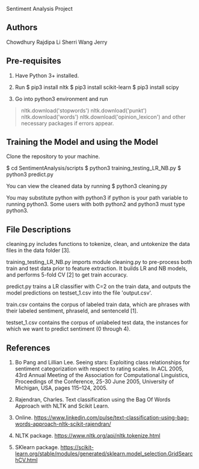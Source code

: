 Sentiment Analysis Project

Authors
----------------------------------------
Chowdhury Rajdipa
Li Sherri
Wang Jerry



Pre-requisites
----------------------------------------
1. Have Python 3+ installed.

2. Run
$ pip3 install nltk
$ pip3 install scikit-learn
$ pip3 install scipy

3. Go into python3 environment and run
> nltk.download('stopwords')
> nltk.download('punkt')
> nltk.download('words')
> nltk.download('opinion_lexicon')
and other necessary packages if errors appear.



Training the Model and using the Model
----------------------------------------
Clone the repository to your machine.

$ cd SentimentAnalysis/scripts
$ python3 training_testing_LR_NB.py
$ python3 predict.py


You can view the cleaned data by running
$ python3 cleaning.py

You may substitute python with python3 if python is your path variable to running python3.
Some users with both python2 and python3 must type python3.



File Descriptions
----------------------------------------
cleaning.py includes functions to tokenize, clean, and untokenize the data files in the data folder [3].

training_testing_LR_NB.py imports module cleaning.py to pre-process both train and test data prior to feature extraction. It builds LR and NB models, and performs 5-fold CV [2] to get train accuracy.

predict.py trains a LR classifier with C=2 on the train data, and outputs the model predictions on testset_1.csv into the file 'output.csv'.

train.csv contains the corpus of labeled train data, which are phrases with their labeled sentiment, phraseId, and sentenceId [1].

testset_1.csv contains the corpus of unlabeled test data, the instances for which we want to predict sentiment (0 through 4).




References
----------------------------------------
1. Bo Pang and Lillian Lee. Seeing stars: Exploiting class relationships for sentiment categorization with respect to
rating scales. In ACL 2005, 43rd Annual Meeting of the Association for Computational Linguistics, Proceedings
of the Conference, 25-30 June 2005, University of Michigan, USA, pages 115–124, 2005.

2. Rajendran, Charles. Text classification using the Bag Of Words Approach with NLTK and Scikit Learn.
2018. Online. https://www.linkedin.com/pulse/text-classification-using-bag-words-approach-nltk-scikit-rajendran/

3. NLTK package. https://www.nltk.org/api/nltk.tokenize.html

4. SKlearn package. https://scikit-learn.org/stable/modules/generated/sklearn.model_selection.GridSearchCV.html
